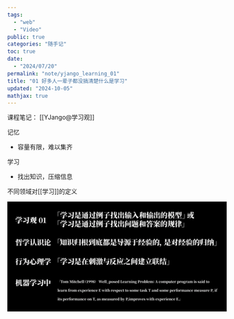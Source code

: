```yaml
---
tags:
  - "web"
  - "Video"
public: true
categories: "随手记"
toc: true
date:
  - "2024/07/20"
permalink: "note/yjango_learning_01"
title: "01 好多人一辈子都没搞清楚什么是学习"
updated: "2024-10-05"
mathjax: true
---
```


课程笔记： [[YJango@学习观]]

<!--more-->

记忆

  + 容量有限，难以集齐

学习

  + 找出知识，压缩信息

不同领域对[[学习]]的定义

![image.png](/assets/image_1696949910486_0.png)
